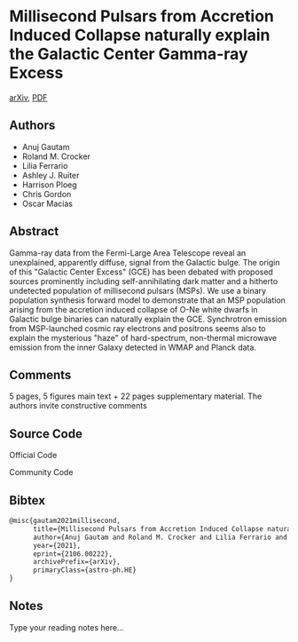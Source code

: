 
# Millisecond Pulsars from Accretion Induced Collapse naturally explain the Galactic Center Gamma-ray Excess

[arXiv](https://arxiv.org/abs/2106.0222), [PDF](https://arxiv.org/pdf/2106.0222.pdf)

## Authors

- Anuj Gautam
- Roland M. Crocker
- Lilia Ferrario
- Ashley J. Ruiter
- Harrison Ploeg
- Chris Gordon
- Oscar Macias

## Abstract

Gamma-ray data from the Fermi-Large Area Telescope reveal an unexplained, apparently diffuse, signal from the Galactic bulge. The origin of this "Galactic Center Excess" (GCE) has been debated with proposed sources prominently including self-annihilating dark matter and a hitherto undetected population of millisecond pulsars (MSPs). We use a binary population synthesis forward model to demonstrate that an MSP population arising from the accretion induced collapse of O-Ne white dwarfs in Galactic bulge binaries can naturally explain the GCE. Synchrotron emission from MSP-launched cosmic ray electrons and positrons seems also to explain the mysterious "haze" of hard-spectrum, non-thermal microwave emission from the inner Galaxy detected in WMAP and Planck data.

## Comments

5 pages, 5 figures main text + 22 pages supplementary material. The authors invite constructive comments

## Source Code

Official Code



Community Code



## Bibtex

```tex
@misc{gautam2021millisecond,
      title={Millisecond Pulsars from Accretion Induced Collapse naturally explain the Galactic Center Gamma-ray Excess}, 
      author={Anuj Gautam and Roland M. Crocker and Lilia Ferrario and Ashley J. Ruiter and Harrison Ploeg and Chris Gordon and Oscar Macias},
      year={2021},
      eprint={2106.00222},
      archivePrefix={arXiv},
      primaryClass={astro-ph.HE}
}
```

## Notes

Type your reading notes here...

